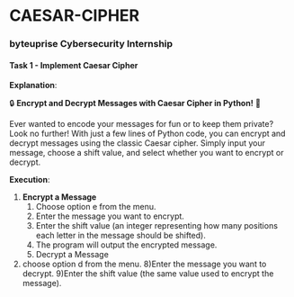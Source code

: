 
# CAESAR-CIPHER
### byteuprise Cybersecurity Internship

#### Task 1 - Implement Caesar Cipher

**Explanation**: 

🔒 **Encrypt and Decrypt Messages with Caesar Cipher in Python!** 🔑

Ever wanted to encode your messages for fun or to keep them private? Look no further! With just a few lines of Python code, you can encrypt and decrypt messages using the classic Caesar cipher. Simply input your message, choose a shift value, and select whether you want to encrypt or decrypt.

**Execution**:

1. **Encrypt a Message**
   1. Choose option e from the menu.
   2. Enter the message you want to encrypt.
   3. Enter the shift value (an integer representing how many positions each letter in the message should be shifted).
   4. The program will output the encrypted message.
   5. Decrypt a Message
6. choose option d from the menu.
8)Enter the message you want to decrypt.
9)Enter the shift value (the same value used to encrypt the message).
